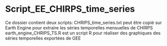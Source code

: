 # Script_EE_CHIRPS_time_series
Ce dossier contient deux scripts:
CHRIPS_time_series.txt peut être copié sur Earth Engine pour extraire les séries temporelles mensuelles de CHIRPS
earth_engine_CHRIPS_TS.R est un script R pour réaliser des graphiques des séries temporelles exportées de GEE 
